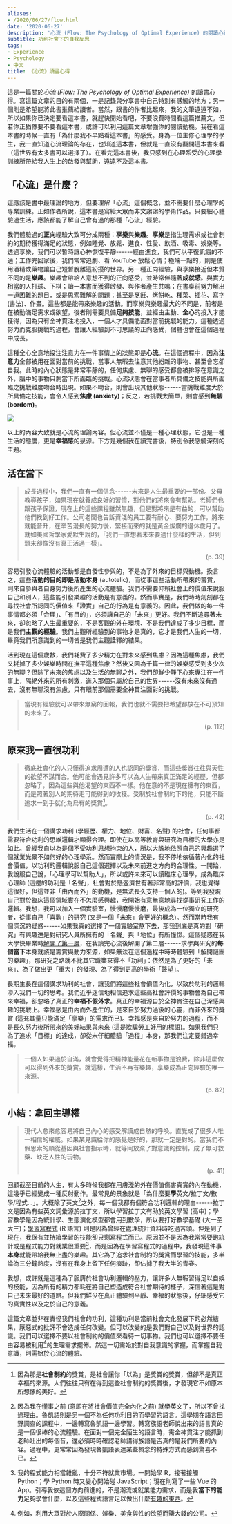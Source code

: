 ```yaml
---
aliases:
- /2020/06/27/flow.html
date: '2020-06-27'
description: '心流 (Flow: The Psychology of Optimal Experience) 的閱讀心得；自我反思'
subtitle: 功利社會下的自我反思
tags:
- Experience
- Psychology
- 中文
title: 《心流》讀書心得
---
```



這是一篇關於*心流 (Flow: The Psychology of Optimal Experience)* 的讀書心得。寫這篇文章的目的有兩個，一是記錄與分享書中自己特別有感觸的地方；另一個則是希望能將此書推薦給讀者。當然，跟書的作者比起來，我的文筆遠遠不如，所以如果你已決定要看這本書，就趕快開始看吧，不要浪費時間看這篇推薦文。但若你正猶豫要不要看這本書，或許可以利用這篇文章增強你的閱讀動機。我在看這本書的時候一直有「為什麼我不早點看這本書」的感受。身為一位主修心理學的學生，我一直知道心流理論的存在，也知道這本書，但就是一直沒有翻開這本書來看（這世界有太多書可以選擇了）。在看完這本書後，我只感到在心理系受的心理學訓練所帶給我人生上的啟發與幫助，遠遠不及這本書。


## 「心流」是什麼？

這應該是書中最理論的地方，但要理解「心流」這個概念，並不需要什麼心理學的專業訓練。正如作者所說，這本書是寫給大眾而非文謅謅的學術作品。只要細心體驗過生活，應該都能了解自己曾有過的那種「心流」經驗。

我們體驗過的**正向**經驗大致可分成兩種：**享樂**與**樂趣**。**享樂**是指生理需求或社會制約的期待獲得滿足的狀態，例如睡覺、放鬆、進食、性愛、飲酒、吸毒、娛樂等。透過享樂，我們可以暫時讓心神恢復平靜------經由進食，我們可以平復飢餓的不適；工作完回家後，我們常常追劇、看 YouTube 放鬆心情；極端一點的，則是使用酒精或藥物讓自己短暫脫離這紛擾的世界。另一種正向經驗，與享樂接近但本質不同的是**樂趣**。樂趣會帶給人意想不到的正向感受，並時常伴隨著**成就感**。與實力相當的人打球、下棋；讀一本書而獲得啟發、與作者產生共鳴；在書桌前努力解出一道困難的題目，或是思索難解的問題；甚至是烹飪、烤餅乾、種菜、插花、寫字 (書法)、作畫。這些都是能帶來樂趣的活動。而享樂與樂趣最大的不同是，前者是在被動滿足需求或欲望，後者則需要具備**足夠技能**，並經由主動、**全心**的投入才能獲得，因為只有全神貫注地投入，一個人才具備能面對當前挑戰的能力。這種透過努力而克服挑戰的過程，會讓人經驗到不可思議的正向感受，個體也會在這個過程中成長。

這種全心全意地投注注意力在一件事情上的狀態即是**心流**。在這個過程中，因為**注意力**全部被用在面對當前的挑戰，當事人無暇去注意其他紛雜的事物、甚至會忘卻自我。此時的內心狀態是非常平靜的，任何焦慮、無聊的感受都會被排除在意識之外，腦中的事物只剩當下所面臨的挑戰。心流狀態會在當事者所具備之技能與所面臨之挑戰難度吻合時出現。如果不吻合，則會出現其他狀態------當挑戰難度大於所具備之技能，會令人感到**焦慮 (anxiety)**；反之，若挑戰太簡單，則會感到**無聊 (bordom)**。

![](https://img.yongfu.name/posts/flow.jpg)

以上的內容大致就是心流的理論內容。但心流並不僅是一種心理狀態，它也是一種生活的態度，更是**幸福感**的泉源。下方是幾個我在讀完書後，特別令我感觸深刻的主題。



## 活在當下

> 成長過程中，我們一直有一個信念------未來是人生最重要的一部份。父母教導孩子，如果現在就養成良好的習慣，對他們的將來會有幫助。老師們也跟孩子保證，現在上的這些課程雖然無趣，但是對將來是有益的，可以幫助他們找到好工作。公司老闆也告訴資淺的員工要有耐心、要努力工作，將來就能晉升，在辛苦漫長的努力後，緊接而來的就是黃金燦爛的退休歲月了。就如美國哲學家愛默生說的，「我們一直想著未來要過什麼樣的生活，但到頭來卻像沒有真正活過一樣」。
>
> (p. 39)

容易引發心流體驗的活動都是自發性參與的，不是為了外來的目標與動機。換言之，這些**活動的目的即是活動本身** (autotelic)，而從事這些活動所帶來的籌賞，則來自參與者自身努力後所產生的心流體驗。我們不需要仰賴社會上的價值來說服自己和別人，這些能引發樂趣的活動是有意義的。然而事實是，我們時時刻刻都在尋找社會所認同的價值來「證實」自己的行為是有意義的。因此，我們做的每一件事情都必須「合理」、「有目的」，必須讓自己的「未來」更好。我們不斷追尋著未來，卻忽略了人生最重要的，不是客觀的外在環境、不是我們達成了多少目標，而是我們**主觀的經驗**。我們主觀所經驗到的事物才是真的，它才是我們人生的一切，畢竟我們所意識到的一切皆是我們主觀詮釋的結果。

活到現在這個歲數，我們耗費了多少精力在對未來感到焦慮？因為這種焦慮，我們又耗掉了多少娛樂時間在撫平這種焦慮？然後又因為千篇一律的娛樂感受到多少次的無聊？但除了未來的焦慮以及生活的無聊之外，我們卻鮮少靜下心來專注在一件事上，隔絕外來的所有刺激，進入那個只屬於自己的世界------沒有未來沒有過去，沒有無聊沒有焦慮，只有眼前那個需要全神貫注面對的挑戰。

> 當現有經驗就可以帶來無窮的回報，我們也就不需要把希望都放在不可預知的未來了。
> 
> (p. 112)


## 原來我一直很功利

> 徹底社會化的人只懂得追求周遭的人也認同的獎賞，而這些獎賞往往與天性的欲望不謀而合。他可能會遇見許多可以為人生帶來真正滿足的經歷，但都忽略了，因為這些與他渴望的東西不一樣。他在意的不是現在擁有的東西，而是照著別人的期待走可能得到的收穫。受制於社會制約下的他，只能不斷追求一到手就化為烏有的獎賞[^reward]。
>
> (p. 42)

我們生活在一個講求功利 (學經歷、權力、地位、財富、名聲) 的社會，任何事都需要符合功利的思維邏輯才顯得合理。即使在以高等教育與研究為目標的大學亦是如此。曾經我自以為是個不受功利思想拘束的人，所以大膽地依照自己的興趣選了個就業光景不如何好的心理學系。然而實際上的情況是，我不停地依循著內化的社會價值，以功利的邏輯說服自己這個選擇以及未來前進之方向的合理性。一開始，我說服自己說，「心理學可以幫助人」，所以或許未來可以讀臨床心理學，成為臨床心理師 (這邊的功利是「名聲」，社會對於懸壺濟世有著非常高的評價，我也覺得這很好，但這並非「由內而外」的動機，是無法長久支持一個人的)。等到我發現自己對於臨床這個領域實在不怎麼感興趣，我開始有意無意地尋找從事研究工作的邏輯。我想，我可以加入一個實驗室，慢慢磨慢慢磨，最後成為一位獨立的研究者，從事自己「喜歡」的研究 (又是一個「未來」會更好的概念)。然而當時我有個深沉的疑惑------如果我真的選擇了一個實驗室熬下去，那我到底是真的對「研究」有興趣還是對研究人員所擁有的「名聲」與「地位」有所憧憬。這個疑惑在我大學快畢業時[解開了第一層](/2020/01/30/undergrad)，在我讀完心流後解開了第二層------求學與研究的**每個當下**本身就該是籌賞與動力來源，如果無法在這個過程中時時體驗到「解開謎團的樂趣」，那研究之路就不比其它職業來得不「功利」：依然是為了更好的「未來」、為了做出更「重大」的發現、為了得到更高的學術「聲望」。

長期生長在這個講求功利的社會，讓我們將這些社會價值內化，以致於功利的邏輯滲入我們一切的思考。我們近乎迷信地相信追求這些高社會評價的事物會為自己帶來幸福，卻忽略了真正的**幸福不假外求**。真正的幸福源自於全神貫注在自己深感興趣的挑戰上。幸福感是由內而外產生的，是來自於努力過後的心靈，而非外來的獎賞 (這充其量只能滿足「享樂」的需求而已)。幸福感是來自於努力的過程，而不是長久努力後所帶來的美好結果與未來 (這是欺騙勞工好用的標語)。如果我們只為了追求「目標」的達成，卻從未仔細體驗「過程」本身，那我們注定要錯過幸福。

> 一個人如果過於自滿，就會覺得把精神能量花在新事物是浪費，除非這麼做可以得到外來的獎賞。就這樣，生活不再有樂趣，享樂成為正向經驗的唯一來源。
> 
> (p. 82)


[^reward]: 因為那是**社會制約**的獎賞，是社會讓你「以為」是獎賞的獎賞，但卻不是真正幸福的來源。人們往往只有在得到這些社會制約的獎賞後，才發現它不如原本所想像的美好。



## 小結：拿回主導權

> 現代人愈來愈容易將自己內心的感受解讀成自然的呼喚。直覺成了很多人唯一相信的權威。如果某見識給你的感覺是好的，那就一定是對的。當我們不假思索的順從基因與社會指示時，就等同放棄了對意識的控制，成了無可救藥、缺乏人性的玩物。
>
> (p. 41)

回顧截至目前的人生，有太多時候我都在用膚淺的外在價值傷害真實的內在動機，這幾乎已經變成一種反射動作。最常見的景象就是「為什麼要**學**英文/拉丁文/數學/程式...」。大概除了英文[^lang-learning]之外，每一個我都有個符合功利邏輯的理由------拉丁文是因為有些英文詞彙源於拉丁文，所以學習拉丁文有助於英文學習 (高中)；學習數學是因為統計學、生態演化模型都會用到數學，所以要打好數學基礎 (大一至大三)；[學習寫程式](/2018/01/31/RlearningPath) (R 語言) 則是因為曾經在處理統計資料時吃過苦頭。但是到了現在，我保有並持續學習的技能卻只剩寫程式而已。原因並不是因為我常常要跑統計或是程式能力對就業很重要[^prog-skill]，而是因為在學習寫程式的過程中，我發現這件事**本身**就能帶給我無止盡的樂趣。其它為了追求社會制約的獎賞而學習的技能，多半淪為三分鐘熱度，沒有在我身上留下任何痕跡，卻佔據了我大半的青春。

我想，或許就是這種為了服膺於社會功利邏輯的壓力，讓許多人無暇習得足以自娛的技能，因為所有的精力都耗在將自己塑造成符合社會期待的樣子，深信著這是對自己未來最好的道路。但我們鮮少在真正體驗到平靜、幸福的狀態後，仔細感受它的真實性以及之於自己的意義。

這篇文章並非在責怪我們社會的功利，這種功利是當前社會文化發展下的必然結果，厭惡式的批評不會造成任何改變。但可以改變的是我們對自己以及對世界的認識。我們可以選擇不要以社會制約的價值來看待一切事物。我們也可以選擇不要任由容易被利用[^capitalism]的生理需求擺佈。然這一切需始於對自我意識的掌握，而掌握自我意識，則需始於心流的體驗。


[^lang-learning]: 因為我在懂事之前 (意即在將社會價值完全內化之前) 就學英文了，所以不曾找過理由。魯凱語則是另一個不為任何功利目的而學習的語言。這學期在語言田野調查的課程中，一邊轉寫魯凱語一邊學習。轉寫族語老師說出來的語言真的是一個很棒的心流體驗。在面對一個完全陌生的語言時，需全神貫注才能抓到老師吐出的每個音，還必須時時確認老師講得族語是否真的是我們所要的內容。過程中，更常常因為發現魯凱語表達某些概念的特殊方式而感到驚喜不已。
[^prog-skill]: 我的程式能力相當雜亂，十分不符就業市場。一開始學 R，接著接觸 Python；學 Python 時又變心開始碰 JavaScript；現在則寫了一些 Vue 的 App。引導我依這個方向前進的，不是潮流或就業能力需求，而是我**當下的能力**足夠學會什麼，以及這些程式語言足以做出什麼[有趣的東西](/#projects)。
[^capitalism]: 例如，利用大眾對於人際關係、娛樂、美食與性的欲望而賺大錢的公司。


<style>
blockquote > p:last-child {
    text-align: right;
    margin-top: 0;
    padding-top: 0;
}
</style>